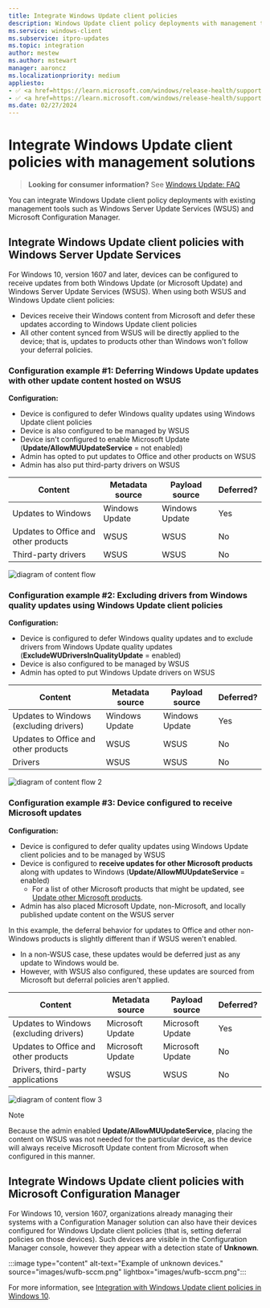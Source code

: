 ```yaml
---
title: Integrate Windows Update client policies
description: Windows Update client policy deployments with management tools such as Windows Server Update Services (WSUS) and Microsoft Configuration Manager.
ms.service: windows-client
ms.subservice: itpro-updates
ms.topic: integration
author: mestew
ms.author: mstewart
manager: aaroncz
ms.localizationpriority: medium
appliesto: 
- ✅ <a href=https://learn.microsoft.com/windows/release-health/supported-versions-windows-client target=_blank>Windows 11</a>
- ✅ <a href=https://learn.microsoft.com/windows/release-health/supported-versions-windows-client target=_blank>Windows 10</a>	
ms.date: 02/27/2024
---
```


# Integrate Windows Update client policies with management solutions

> **Looking for consumer information?** See [Windows Update: FAQ](https://support.microsoft.com/help/12373/windows-update-faq) 

You can integrate Windows Update client policy deployments with existing management tools such as Windows Server Update Services (WSUS) and Microsoft Configuration Manager.

## Integrate Windows Update client policies with Windows Server Update Services
<a name="integrate-windows-update-for-business-with-windows-server-update-services"></a>


For Windows 10, version 1607 and later, devices can be configured to receive updates from both Windows Update (or Microsoft Update) and Windows Server Update Services (WSUS). When using both WSUS and Windows Update client policies:

- Devices receive their Windows content from Microsoft and defer these updates according to Windows Update client policies
- All other content synced from WSUS will be directly applied to the device; that is, updates to products other than Windows won't follow your deferral policies.

### Configuration example \#1: Deferring Windows Update updates with other update content hosted on WSUS

**Configuration:**

- Device is configured to defer Windows quality updates using Windows Update client policies
- Device is also configured to be managed by WSUS
- Device isn't configured to enable Microsoft Update (**Update/AllowMUUpdateService** = not enabled)
- Admin has opted to put updates to Office and other products on WSUS
- Admin has also put third-party drivers on WSUS

|Content|Metadata source|Payload source|Deferred?|
|--- |--- |--- |--- |
|Updates to Windows|Windows Update|Windows Update|Yes|
|Updates to Office and other products|WSUS|WSUS|No|
|Third-party drivers|WSUS|WSUS|No|

![diagram of content flow](images/wufb-config1a.png)

### Configuration example \#2: Excluding drivers from Windows quality updates using Windows Update client policies 
<a name="configuration-example-2-excluding-drivers-from-windows-quality-updates-using-windows-update-for-business"></a>

**Configuration:**

- Device is configured to defer Windows quality updates and to exclude drivers from Windows Update quality updates (**ExcludeWUDriversInQualityUpdate** = enabled)
- Device is also configured to be managed by WSUS
- Admin has opted to put Windows Update drivers on WSUS

|Content|Metadata source|Payload source|Deferred?|
|--- |--- |--- |--- |
|Updates to Windows (excluding drivers)|Windows Update|Windows Update|Yes|
|Updates to Office and other products|WSUS|WSUS|No|
|Drivers|WSUS|WSUS|No|

![diagram of content flow 2](images/wufb-config2.png)

### Configuration example \#3: Device configured to receive Microsoft updates 

**Configuration:**

- Device is configured to defer quality updates using Windows Update client policies and to be managed by WSUS
- Device is configured to **receive updates for other Microsoft products** along with updates to Windows (**Update/AllowMUUpdateService** = enabled)
   - For a list of other Microsoft products that might be updated, see [Update other Microsoft products](update-other-microsoft-products.md).
- Admin has also placed Microsoft Update, non-Microsoft, and locally published update content on the WSUS server

In this example, the deferral behavior for updates to Office and other non-Windows products is slightly different than if WSUS weren't enabled. 
- In a non-WSUS case, these updates would be deferred just as any update to Windows would be.  
- However, with WSUS also configured, these updates are sourced from Microsoft but deferral policies aren't applied.  

|Content|Metadata source|Payload source|Deferred?|
|--- |--- |--- |--- |
|Updates to Windows (excluding drivers)|Microsoft Update|Microsoft Update|Yes|
|Updates to Office and other products|Microsoft Update|Microsoft Update|No|
|Drivers, third-party applications|WSUS|WSUS|No|

![diagram of content flow 3](images/wufb-config3a.png)

>[!NOTE]
> Because the admin enabled **Update/AllowMUUpdateService**, placing the content on WSUS was not needed for the particular device, as the device will always receive Microsoft Update content from Microsoft when configured in this manner.

## Integrate Windows Update client policies with Microsoft Configuration Manager
<a name="integrate-windows-update-for-business-with-microsoft-configuration-manager"></a>

For Windows 10, version 1607, organizations already managing their systems with a Configuration Manager solution can also have their devices configured for Windows Update client policies (that is, setting deferral policies on those devices). Such devices are visible in the Configuration Manager console, however they appear with a detection state of **Unknown**.

:::image type="content" alt-text="Example of unknown devices." source="images/wufb-sccm.png" lightbox="images/wufb-sccm.png":::

For more information, see [Integration with Windows Update client policies in Windows 10](/mem/configmgr/sum/deploy-use/integrate-windows-update-for-business-windows-10).

